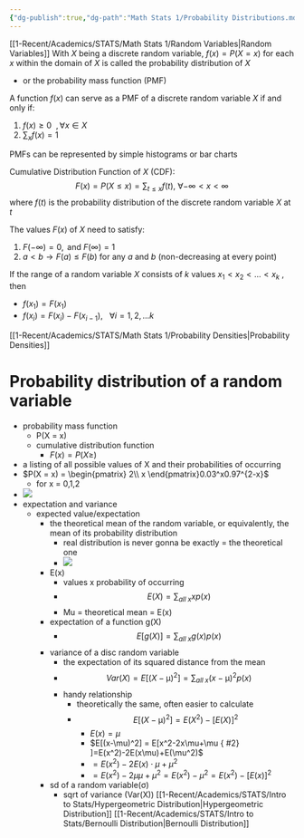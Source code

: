 ```yaml
---
{"dg-publish":true,"dg-path":"Math Stats 1/Probability Distributions.md","permalink":"/math-stats-1/probability-distributions/","created":"2024-10-01T16:54:34.929-04:00","updated":"2025-07-07T18:02:31.401-04:00"}
---
```


[[1-Recent/Academics/STATS/Math Stats 1/Random Variables\|Random Variables]]
With $X$ being a discrete random variable, $f(x)=P(X=x)$ for each $x$ within the domain of $X$ is called the probability distribution of $X$
- or the probability mass function (PMF)

A function $f(x)$ can serve as a PMF of a discrete random variable $X$ if and only if:
1. $f(x)\geq0\ \ , \forall x\in X$
2. $\sum_{x}f(x)=1$

PMFs can be represented by simple histograms or bar charts

Cumulative Distribution Function of $X$ (CDF):
$$
F(x)=P(X\leq x)=\sum_{t\leq x}f(t),\ \forall -\infty<x<\infty
$$
where $f(t)$ is the probability distribution of the discrete random variable $X$ at $t$

The values $F(x)$ of $X$ need to satisfy:
1. $F(-\infty)=0,\text{ and }F(\infty)=1$
2. $a<b\to F(a)\leq F(b)$ for any $a$ and $b$ (non-decreasing at every point)

If the range of a random variable $X$ consists of $k$ values $x_{1}<x_{2}<\dots<x_{k}$ , then 
- $f(x_{1})=F(x_{1})$
- $f(x_{i})=F(x_{i})-F(x_{i-1}),\ \ \ \forall i=1,2,\dots k$

[[1-Recent/Academics/STATS/Math Stats 1/Probability Densities\|Probability Densities]]


# Probability distribution of a random variable
- probability mass function
	- P(X = x)
	- cumulative distribution function
		- $F(x) = P(X \geq )$
- a listing of all possible values of X and their probabilities of occurring
- $P(X = x) = \begin{pmatrix}   2\\   x   \end{pmatrix}0.03^x0.97^{2-x}$
	- for x = 0,1,2
- ![](https://i.imgur.com/2PEm6my.png)
- expectation and variance
	- expected value/expectation
		- the theoretical mean of the random variable, or equivalently, the mean of its probability distribution
			- real distribution is never gonna be exactly = the theoretical one
			- ![](https://i.imgur.com/XyZIXXt.png)
		- E(x)
			- values x probability of occurring
			- $$E(X) = \sum_{all\ x}xp(x)$$
			- Mu = theoretical mean = E(x)
		- expectation of a function g(X)
			- $$E[g(X)] = \sum_{all\ x}g(x)p(x)$$
		- variance of a disc random variable
			- the expectation of its squared distance from the mean
			- $$Var(X) = E[(X-\upmu )^2] = \sum_{all\ x}(x- \upmu )^2p(x)$$
			- handy relationship
				- theoretically the same, often easier to calculate
				- $$ E[(X-\upmu )^2] = E(X^2) - [E(X)]^2 $$
					- $E(x)=\mu$
					- $E[(x-\mu)^2] = E[x^2-2x\mu+\mu
{ #2}
]=E(x^2)-2E(x\mu)+E(\mu^2)$
					- $=E(x^2)-2E(x)\cdot \mu +\mu^2$
					- $=E(x^2)-2\mu\mu+\mu^2= E(x^2)-\mu^2=E(x^2)-[E(x)]^2$
		- sd of a random variable(σ)
			- sqrt of variance (Var(X))
[[1-Recent/Academics/STATS/Intro to Stats/Hypergeometric Distribution\|Hypergeometric Distribution]]
[[1-Recent/Academics/STATS/Intro to Stats/Bernoulli Distribution\|Bernoulli Distribution]]